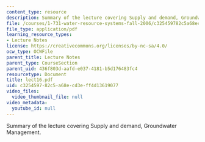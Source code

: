 ```yaml
---
content_type: resource
description: Summary of the lecture covering Supply and demand, Groundwater Management.
file: /courses/1-731-water-resource-systems-fall-2006/c325459782c5a68ecd3eff4d13619077_lect16.pdf
file_type: application/pdf
learning_resource_types:
- Lecture Notes
license: https://creativecommons.org/licenses/by-nc-sa/4.0/
ocw_type: OCWFile
parent_title: Lecture Notes
parent_type: CourseSection
parent_uid: 436f803d-aafd-e037-4181-b5d176483fc4
resourcetype: Document
title: lect16.pdf
uid: c3254597-82c5-a68e-cd3e-ff4d13619077
video_files:
  video_thumbnail_file: null
video_metadata:
  youtube_id: null
---
```

Summary of the lecture covering Supply and demand, Groundwater Management.